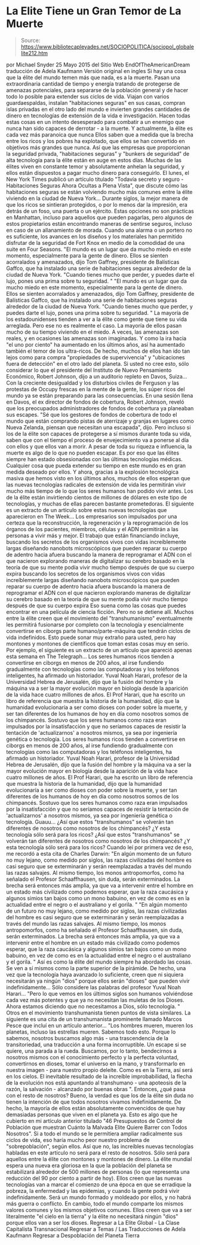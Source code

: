# La Elite Tiene un Gran Temor de La Muerte

> Source: https://www.bibliotecapleyades.net/SOCIOPOLITICA/sociopol_globalelite212.htm

por Michael Snyder 25 Mayo 2015 del Sitio Web EndOfTheAmericanDream
traducción de Adela Kaufmann Versión original en ingles
Si hay una cosa que la élite del mundo temen más que nada, es a la muerte.
Pasan una extraordinaria cantidad de tiempo y energía tratando de protegerse de amenazas potenciales, para separarse de la población general y de hacer todo lo posible para extender sus ciclos de vida.
Viajan con varios guardaespaldas, instalan "habitaciones seguras" en sus casas, compran islas privadas en el otro lado del mundo e invierten grandes cantidades de dinero en tecnologías de extensión de la vida e investigación. Hacen todas estas cosas en un intento desesperado para combatir a un enemigo que nunca han sido capaces de derrotar - a la muerte.
Y actualmente, la élite es cada vez más paranoica que nunca
Ellos saben que a medida que la brecha entre los ricos y los pobres ha explotado, que ellos se han convertido en objetivos más grandes que nunca. Así que las empresas que proporcionan la seguridad privada, "habitaciones seguras" y "bunkers de seguridad" de alta tecnología para la élite están en auge en estos días.
Muchas de las élites viven en constante temor y absolutamente anhelan la seguridad, y ellos están dispuestos a pagar mucho dinero para conseguirlo.
El lunes, el New York Times publicó un artículo titulado "Todavía secreto y seguro - Habitaciones Seguras Ahora Ocultas a Plena Vista", que discute cómo las habitaciones seguras se están volviendo mucho más comunes entre la élite viviendo en la ciudad de Nueva York...
Durante siglos, la mejor manera de que los ricos se sintieran protegidos, o por lo menos dar la impresión, era detrás de un foso, una puerta o un ejército.
Estas opciones no son prácticas en Manhattan, incluso para aquellos que pueden pagarlas, pero algunos de estos propietarios están encontrando maneras de sentirse seguros, incluso en caso de un allanamiento de morada.
Cuando una alarma o un portero no es suficiente, los avances en los diseños y los materiales han permitido disfrutar de la seguridad de Fort Knox en medio de la comodidad de una suite en Four Seasons.
"El mundo es un lugar que da mucho miedo en este momento, especialmente para la gente de dinero. Ellos se sienten acorralados y amenazados, dijo Tom Gaffney, presidente de Balísticas Gaffco, que ha instalado una serie de habitaciones seguras alrededor de la ciudad de Nueva York. "Cuando tienes mucho que perder, y puedes darte el lujo, pones una prima sobre tu seguridad. "
"El mundo es un lugar que da mucho miedo en este momento, especialmente para la gente de dinero. Ellos se sienten acorralados y amenazados, dijo Tom Gaffney, presidente de Balísticas Gaffco, que ha instalado una serie de habitaciones seguras alrededor de la ciudad de Nueva York.
"Cuando tienes mucho que perder, y puedes darte el lujo, pones una prima sobre tu seguridad. "
La mayoría de los estadounidenses tienden a ver a la élite como gente que tiene su vida arreglada.
Pero ese no es realmente el caso. La mayoría de ellos pasan mucho de su tiempo viviendo en el miedo. A veces, las amenazas son reales, y en ocasiones las amenazas son imaginadas.
Y como la ira hacia "el uno por ciento" ha aumentado en los últimos años, así ha aumentado también el temor de los ultra-ricos. De hecho, muchos de ellos han ido tan lejos como para compra "propiedades de supervivencia" y "ubicaciones fuera de detección" en el otro lado del planeta.
Si usted no cree esto, sólo considerar lo que el presidente del Instituto de Nuevo Pensamiento Económico, Robert Johnson, dijo a un auditorio repleto en Davos, Suiza...
Con la creciente desigualdad y los disturbios civiles de Ferguson y las protestas de Occupy frescas en la mente de la gente, los súper ricos del mundo ya se están preparando para las consecuencias.
En una sesión llena en Davos, el ex director de fondos de cobertura, Robert Johnson, reveló que los preocupados administradores de fondos de cobertura ya planeaban sus escapes.
"Sé que los gestores de fondos de cobertura de todo el mundo que están comprando pistas de aterrizaje y granjas en lugares como Nueva Zelanda, piensan que necesitan una escapada", dijo.
Pero incluso si los de la élite son capaces de protegerse a sí mismos durante toda su vida, saben que con el tiempo el proceso de envejecimiento va a ponerse al día con ellos y que ellos van a morir.
A pesar de toda su riqueza e influencia, la muerte es algo de lo que no pueden escapar.
Es por eso que las élites siempre han estado obsesionadas con las últimas tecnologías médicas. Cualquier cosa que pueda extender su tiempo en este mundo es en gran medida deseado por ellos.
Y ahora, gracias a la explosión tecnológica masiva que hemos visto en los últimos años, muchos de ellos esperan que las nuevas tecnologías radicales de extensión de vida les permitirán vivir mucho más tiempo de lo que los seres humanos han podido vivir antes.
Los de la élite están invirtiendo cientos de millones de dólares en este tipo de tecnologías, y muchas de ellas parecen bastante prometedoras.
El siguiente es un extracto de un artículo sobre estas nuevas tecnologías que aparecieron en The Week...
Los empresarios son impulsados por una certeza que la reconstrucción, la regeneración y la reprogramación de los órganos de los pacientes, miembros, células y el ADN permitirán a las personas a vivir más y mejor.
El trabajo que están financiando incluye,
buscando los secretos de los organismos vivos con vidas increíblemente largas diseñando nanobots microscópicos que pueden reparar su cuerpo de adentro hacia afuera buscando la manera de reprogramar el ADN con el que nacieron explorando maneras de digitalizar su cerebro basado en la teoría de que su mente podía vivir mucho tiempo después de que su cuerpo expira
buscando los secretos de los organismos vivos con vidas increíblemente largas
diseñando nanobots microscópicos que pueden reparar su cuerpo de adentro hacia afuera
buscando la manera de reprogramar el ADN con el que nacieron
explorando maneras de digitalizar su cerebro basado en la teoría de que su mente podía vivir mucho tiempo después de que su cuerpo expira
Eso suena como las cosas que puedes encontrar en una película de ciencia ficción.
Pero no se detiene allí. Muchos entre la élite creen que el movimiento del "transhumanismo" eventualmente les permitirá fusionarse por completo con la tecnología y esencialmente convertirse en ciborgs parte humano/parte-máquina que tendrán ciclos de vida indefinidos.
Esto puede sonar muy extraño para usted, pero hay montones y montones de científicos que toman estas cosas muy en serio.
Por ejemplo, el siguiente es un extracto de un artículo que apareció apenas esta semana en The Telegraph...
Los seres humanos ricos tienden a convertirse en ciborgs en menos de 200 años, al irse fundiendo gradualmente con tecnologías como las computadoras y los teléfonos inteligentes, ha afirmado un historiador. Yuval Noah Harari, profesor de la Universidad Hebrea de Jerusalén, dijo que la fusión del hombre y la máquina va a ser la mayor evolución mayor en biología desde la aparición de la vida hace cuatro millones de años. El Prof Harari, que ha escrito un libro de referencia que muestra la historia de la humanidad, dijo que la humanidad evolucionaría a ser como dioses con poder sobre la muerte, y ser tan diferentes de los humanos de hoy en día como nosotros somos de los chimpancés. Sostuvo que los seres humanos como raza eran impulsados por la insatisfacción y que no seríamos capaces de resistir la tentación de 'actualizarnos' a nosotros mismos, ya sea por ingeniería genética o tecnología.
Los seres humanos ricos tienden a convertirse en ciborgs en menos de 200 años, al irse fundiendo gradualmente con tecnologías como las computadoras y los teléfonos inteligentes, ha afirmado un historiador.
Yuval Noah Harari, profesor de la Universidad Hebrea de Jerusalén, dijo que la fusión del hombre y la máquina va a ser la mayor evolución mayor en biología desde la aparición de la vida hace cuatro millones de años.
El Prof Harari, que ha escrito un libro de referencia que muestra la historia de la humanidad, dijo que la humanidad evolucionaría a ser como dioses con poder sobre la muerte, y ser tan diferentes de los humanos de hoy en día como nosotros somos de los chimpancés.
Sostuvo que los seres humanos como raza eran impulsados por la insatisfacción y que no seríamos capaces de resistir la tentación de 'actualizarnos' a nosotros mismos, ya sea por ingeniería genética o tecnología.
Guauu...
¿Así que estos "transhumanos" se volverán tan diferentes de nosotros como nosotros de los chimpancés? ¿Y esta tecnología sólo será para los ricos?
¿Así que estos "transhumanos" se volverán tan diferentes de nosotros como nosotros de los chimpancés?
¿Y esta tecnología sólo será para los ricos?
Cuando leí por primera vez de eso, me recordó a esta cita de Charles Darwin:
"En algún momento de un futuro no muy lejano, como medido por siglos, las razas civilizadas del hombre es casi seguro que se exterminarán y serán reemplazadas a través del mundo las razas salvajes. Al mismo tiempo, los monos antropomorfos, como ha señalado el Profesor Schaaffhausen, sin duda, serán exterminados. La brecha será entonces más amplia, ya que va a intervenir entre el hombre en un estado más civilizado como podemos esperar, que la raza caucásica y algunos simios tan bajos como un mono babuino, en vez de como es en la actualidad entre el negro o el australiano y el gorila. "
"En algún momento de un futuro no muy lejano, como medido por siglos, las razas civilizadas del hombre es casi seguro que se exterminarán y serán reemplazadas a través del mundo las razas salvajes.
Al mismo tiempo, los monos antropomorfos, como ha señalado el Profesor Schaaffhausen, sin duda, serán exterminados.
La brecha será entonces más amplia, ya que va a intervenir entre el hombre en un estado más civilizado como podemos esperar, que la raza caucásica y algunos simios tan bajos como un mono babuino, en vez de como es en la actualidad entre el negro o el australiano y el gorila. "
Así es como la élite del mundo siempre ha abordado las cosas.
Se ven a sí mismos como la parte superior de la pirámide. De hecho, una vez que la tecnología haya avanzado lo suficiente, creen que ni siquiera necesitarán ya ningún "dios" porque ellos serán "dioses" que pueden vivir indefinidamente...
Sólo considere las palabras del profesor Yuval Noah Harari...
"Pero lo que vemos en los últimos siglos son humanos volviéndose cada vez más potentes y que ya no necesitan las muletas de los Dioses. Ahora estamos diciendo que no necesitamos a Dios, sólo tecnología. "
Otros en el movimiento transhumanista tienen puntos de vista similares.
La siguiente es una cita de un transhumanista prominente llamado Marcos Pesce que incluí en un artículo anterior...
"Los hombres mueren, mueren los planetas, incluso las estrellas mueren. Sabemos todo esto.
Porque lo sabemos, nosotros buscamos algo más - una trascendencia de la transitoriedad, una traducción a una forma incorruptible. Un escape si se quiere, una parada a la rueda.
Buscamos, por lo tanto, bendecirnos a nosotros mismos con el conocimiento perfecto y la perfecta voluntad, convertirnos en dioses, tomar el universo en la mano, y transformarlo en nuestra imagen - para nuestro propio deleite.
Como es en la Tierra, así será en los cielos. El inevitable resultado de la increíble improbabilidad, la flecha de la evolución nos está apuntando al transhumano - una apoteosis de la razón, la salvación - alcanzado por buenas obras ".
Entonces, ¿qué pasa con el resto de nosotros?
Bueno, la verdad es que los de la élite sin duda no tienen la intención de que todos nosotros vivamos indefinidamente. De hecho, la mayoría de ellos están absolutamente convencidos de que hay demasiadas personas que viven en el planeta ya.
Esto es algo que he cubierto en mi artículo anterior titulado "46 Presupuestos de Control de Población que muestran Cuánto la Malvada Elite Quiere Barrer con Todos Nosotros".
Si a todo el mundo se le permitiera ampliar radicalmente sus ciclos de vida, eso haría mucho peor nuestro problema de "sobrepoblación", según ellos. Así que no, las increíbles nuevas tecnologías habladas en este artículo no será para el resto de nosotros. Sólo será para aquellos entre la élite con montones y montones de dinero.
La élite mundial espera una nueva era gloriosa en la que la población del planeta se estabilizará alrededor de 500 millones de personas (lo que representa una reducción del 90 por ciento a partir de hoy).
Ellos creen que las nuevas tecnologías van a marcar el comienzo de una época en que se erradique la pobreza, la enfermedad y las epidemias, y cuando la gente podrá vivir indefinidamente.
Será un mundo formado y moldeado por ellos, y no habrá más guerra o conflicto. En cambio, todo el mundo comparte los mismos valores comunes y los mismos objetivos comunes.
Ellos creen que va a ser literalmente "el cielo en la tierra" y la élite no necesitará ningún "dios" porque ellos van a ser los dioses.
Regresar a La Elite Global - La Clase Capitalista Transnacional
Regresar a Temas / Las Traducciones de Adela Kaufmann
Regresar a Despoblación del Planeta Tierra
